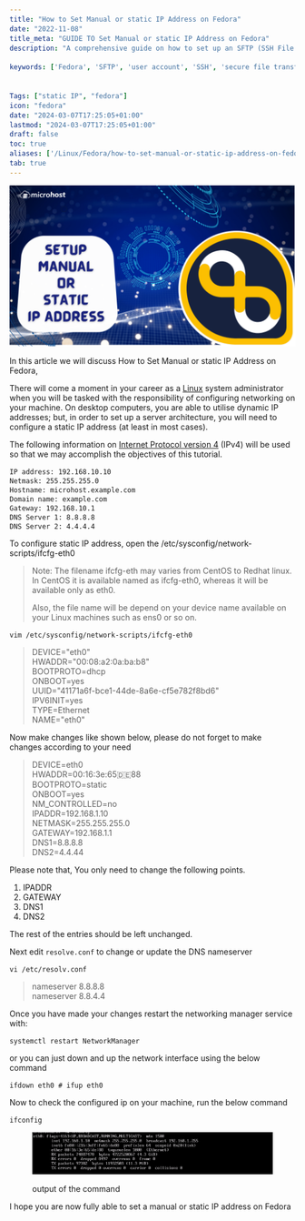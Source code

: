 ```yaml
---
title: "How to Set Manual or static IP Address on Fedora"
date: "2022-11-08"
title_meta: "GUIDE TO Set Manual or static IP Address on Fedora"
description: "A comprehensive guide on how to set up an SFTP (SSH File Transfer Protocol) user account on Fedora, allowing secure file transfers over SSH."

keywords: ['Fedora', 'SFTP', 'user account', 'SSH', 'secure file transfer', 'Linux']


Tags: ["static IP", "fedora"]
icon: "fedora"
date: "2024-03-07T17:25:05+01:00"
lastmod: "2024-03-07T17:25:05+01:00" 
draft: false
toc: true
aliases: ['/Linux/Fedora/how-to-set-manual-or-static-ip-address-on-fedora/']
tab: true
---
```


![How to Set Manual or static IP Address on Fedora](images/How-to-Set-Manual-or-static-IP-Address-on-Fedora-1024x576.png)

In this article we will discuss How to Set Manual or static IP Address on Fedora,

There will come a moment in your career as a [Linux](https://utho.com/docs/tutorial/category/linux-tutorial/) system administrator when you will be tasked with the responsibility of configuring networking on your machine. On desktop computers, you are able to utilise dynamic IP addresses; but, in order to set up a server architecture, you will need to configure a static IP address (at least in most cases).

The following information on [Internet Protocol version 4](https://en.wikipedia.org/wiki/IPv4) (IPv4) will be used so that we may accomplish the objectives of this tutorial.

```
IP address: 192.168.10.10
Netmask: 255.255.255.0
Hostname: microhost.example.com
Domain name: example.com
Gateway: 192.168.10.1
DNS Server 1: 8.8.8.8
DNS Server 2: 4.4.4.4

```

To configure static IP address, open the /etc/sysconfig/network-scripts/ifcfg-eth0

> Note: The filename ifcfg-eth may varies from CentOS to Redhat linux. In CentOS it is available named as ifcfg-eth0, whereas it will be available only as eth0.
> 
> Also, the file name will be depend on your device name available on your Linux machines such as ens0 or so on.

```
vim /etc/sysconfig/network-scripts/ifcfg-eth0
```
> DEVICE="eth0"  
> HWADDR="00:08:a2:0a:ba:b8"  
> BOOTPROTO=dhcp  
> ONBOOT=yes  
> UUID="41171a6f-bce1-44de-8a6e-cf5e782f8bd6"  
> IPV6INIT=yes  
> TYPE=Ethernet  
> NAME="eth0"

Now make changes like shown below, please do not forget to make changes according to your need

> DEVICE=eth0  
> HWADDR=00:16:3e:65:de:88  
> BOOTPROTO=static  
> ONBOOT=yes  
> NM\_CONTROLLED=no  
> IPADDR=192.168.1.10  
> NETMASK=255.255.255.0  
> GATEWAY=192.168.1.1  
> DNS1=8.8.8.8  
> DNS2=4.4.44

Please note that, You only need to change the following points.

1. IPADDR
2. GATEWAY
3. DNS1
4. DNS2

The rest of the entries should be left unchanged.

Next edit `resolve.conf` to change or update the DNS nameserver

```
vi /etc/resolv.conf
```
> nameserver 8.8.8.8  
> nameserver 8.8.4.4

Once you have made your changes restart the networking manager service with:

```
systemctl restart NetworkManager
```
or you can just down and up the network interface using the below command

```
ifdown eth0 # ifup eth0
```
Now to check the configured ip on your machine, run the below command

```
ifconfig
```
<figure>

![output of the command](images/image-330.png)

<figcaption>

output of the command

</figcaption>

</figure>

I hope you are now fully able to set a manual or static IP address on Fedora
